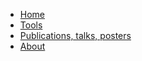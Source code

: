 - [Home](~/)
- [Tools](~/tools.html)
- [Publications, talks, posters](~/publications.html)
- [About](~/about.html)